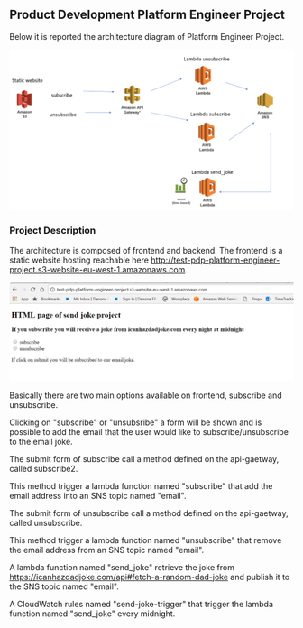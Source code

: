 ## Product Development Platform Engineer Project

Below it is reported the architecture diagram of Platform Engineer Project.

![alt text](https://github.com/emilianoangieri/PDPlatformEngineerProject/blob/master/architecture.PNG)

### Project Description

The architecture is composed of frontend and backend.
The frontend is a static website hosting reachable here http://test-pdp-platform-engineer-project.s3-website-eu-west-1.amazonaws.com.

![alt text](https://github.com/emilianoangieri/PDPlatformEngineerProject/blob/master/s3-website.PNG)

Basically there are two main options available on frontend, subscribe and unsubscribe.

Clicking on "subscribe" or "unsubsribe" a form will be shown and is possible to add the email that the user would like to subscribe/unsubscribe to the email joke.

The submit form of subscribe call a method defined on the api-gaetway, called subscribe2.

This method trigger a lambda function named "subscribe" that add the email address into an SNS topic named "email". 


The submit form of unsubscribe call a method defined on the api-gaetway, called unsubscribe.

This method trigger a lambda function named "unsubscribe" that remove the email address from an SNS topic named "email".


A lambda function named "send_joke" retrieve the joke from https://icanhazdadjoke.com/api#fetch-a-random-dad-joke and publish it to the SNS topic named "email".

A CloudWatch rules named "send-joke-trigger" that trigger the lambda function named "send_joke" every midnight.
